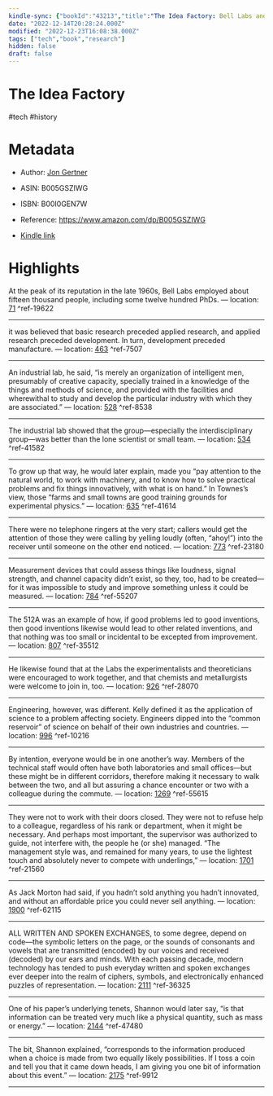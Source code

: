 ```yaml
---
kindle-sync: {"bookId":"43213","title":"The Idea Factory: Bell Labs and the Great Age of American Innovation","author":"Jon Gertner","asin":"B005GSZIWG","lastAnnotatedDate":"2019-04-11","bookImageUrl":"https://m.media-amazon.com/images/I/81H1fcNpImL._SY160.jpg","highlightsCount":16}
date: "2022-12-14T20:28:24.000Z"
modified: "2022-12-23T16:08:38.000Z"
tags: ["tech","book","research"]
hidden: false
draft: false
---
```

# The Idea Factory

#tech #history 

# Metadata

* Author: [Jon Gertner](https://www.amazon.com/Jon-Gertner/e/B007ZSCPP8/ref=dp_byline_cont_ebooks_1)

* ASIN: B005GSZIWG

* ISBN: B00I0GEN7W

* Reference: <https://www.amazon.com/dp/B005GSZIWG>

* [Kindle link](kindle://book?action=open&asin=B005GSZIWG)

# Highlights

At the peak of its reputation in the late 1960s, Bell Labs employed about fifteen thousand people, including some twelve hundred PhDs. — location: [71](kindle://book?action=open&asin=B005GSZIWG&location=71) ^ref-19622

---

it was believed that basic research preceded applied research, and applied research preceded development. In turn, development preceded manufacture. — location: [463](kindle://book?action=open&asin=B005GSZIWG&location=463) ^ref-7507

---

An industrial lab, he said, “is merely an organization of intelligent men, presumably of creative capacity, specially trained in a knowledge of the things and methods of science, and provided with the facilities and wherewithal to study and develop the particular industry with which they are associated.” — location: [528](kindle://book?action=open&asin=B005GSZIWG&location=528) ^ref-8538

---

The industrial lab showed that the group—especially the interdisciplinary group—was better than the lone scientist or small team. — location: [534](kindle://book?action=open&asin=B005GSZIWG&location=534) ^ref-41582

---

To grow up that way, he would later explain, made you “pay attention to the natural world, to work with machinery, and to know how to solve practical problems and fix things innovatively, with what is on hand.” In Townes’s view, those “farms and small towns are good training grounds for experimental physics.” — location: [635](kindle://book?action=open&asin=B005GSZIWG&location=635) ^ref-41614

---

There were no telephone ringers at the very start; callers would get the attention of those they were calling by yelling loudly (often, “ahoy!”) into the receiver until someone on the other end noticed. — location: [773](kindle://book?action=open&asin=B005GSZIWG&location=773) ^ref-23180

---

Measurement devices that could assess things like loudness, signal strength, and channel capacity didn’t exist, so they, too, had to be created—for it was impossible to study and improve something unless it could be measured. — location: [784](kindle://book?action=open&asin=B005GSZIWG&location=784) ^ref-55207

---

The 512A was an example of how, if good problems led to good inventions, then good inventions likewise would lead to other related inventions, and that nothing was too small or incidental to be excepted from improvement. — location: [807](kindle://book?action=open&asin=B005GSZIWG&location=807) ^ref-35512

---

He likewise found that at the Labs the experimentalists and theoreticians were encouraged to work together, and that chemists and metallurgists were welcome to join in, too. — location: [926](kindle://book?action=open&asin=B005GSZIWG&location=926) ^ref-28070

---

Engineering, however, was different. Kelly defined it as the application of science to a problem affecting society. Engineers dipped into the “common reservoir” of science on behalf of their own industries and countries. — location: [996](kindle://book?action=open&asin=B005GSZIWG&location=996) ^ref-10216

---

By intention, everyone would be in one another’s way. Members of the technical staff would often have both laboratories and small offices—but these might be in different corridors, therefore making it necessary to walk between the two, and all but assuring a chance encounter or two with a colleague during the commute. — location: [1269](kindle://book?action=open&asin=B005GSZIWG&location=1269) ^ref-55615

---

They were not to work with their doors closed. They were not to refuse help to a colleague, regardless of his rank or department, when it might be necessary. And perhaps most important, the supervisor was authorized to guide, not interfere with, the people he (or she) managed. “The management style was, and remained for many years, to use the lightest touch and absolutely never to compete with underlings,” — location: [1701](kindle://book?action=open&asin=B005GSZIWG&location=1701) ^ref-21560

---

As Jack Morton had said, if you hadn’t sold anything you hadn’t innovated, and without an affordable price you could never sell anything. — location: [1900](kindle://book?action=open&asin=B005GSZIWG&location=1900) ^ref-62115

---

ALL WRITTEN AND SPOKEN EXCHANGES, to some degree, depend on code—the symbolic letters on the page, or the sounds of consonants and vowels that are transmitted (encoded) by our voices and received (decoded) by our ears and minds. With each passing decade, modern technology has tended to push everyday written and spoken exchanges ever deeper into the realm of ciphers, symbols, and electronically enhanced puzzles of representation. — location: [2111](kindle://book?action=open&asin=B005GSZIWG&location=2111) ^ref-36325

---

One of his paper’s underlying tenets, Shannon would later say, “is that information can be treated very much like a physical quantity, such as mass or energy.” — location: [2144](kindle://book?action=open&asin=B005GSZIWG&location=2144) ^ref-47480

---

The bit, Shannon explained, “corresponds to the information produced when a choice is made from two equally likely possibilities. If I toss a coin and tell you that it came down heads, I am giving you one bit of information about this event.” — location: [2175](kindle://book?action=open&asin=B005GSZIWG&location=2175) ^ref-9912

---
